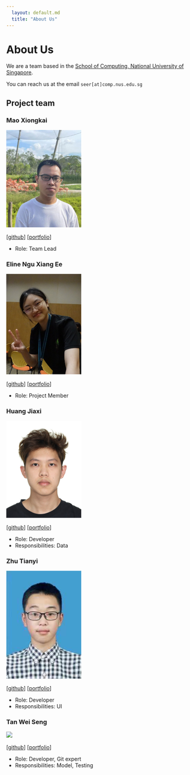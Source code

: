 ```yaml
---
  layout: default.md
  title: "About Us"
---
```


# About Us

We are a team based in the [School of Computing, National University of Singapore](http://www.comp.nus.edu.sg).

You can reach us at the email `seer[at]comp.nus.edu.sg`

## Project team

### Mao Xiongkai

<img src="images/maoxiongkai.png" width="200px">

[[github](https://github.com/MAOXIONGKAI)]
[[portfolio](team/maoxiongkai.md)]

* Role: Team Lead

### Eline Ngu Xiang Ee

<img src="images/elinengu.png" width="200px">

[[github](https://github.com/elinengu)]
[[portfolio](team/elinengu.md)]

- Role: Project Member

### Huang Jiaxi

<img src="images/huangjiaxi1111.png" width="200px">

[[github](https://github.com/huangjiaxi1111)]
[[portfolio](team/huangjiaxi1111.md)]

* Role: Developer
* Responsibilities: Data

### Zhu Tianyi

<img src="images/lithops-zty.png" width="200px">

[[github](http://github.com/lithops-zty)]
[[portfolio](team/lithops-zty.md)]

* Role: Developer
* Responsibilities: UI

### Tan Wei Seng

<img src="images/weiseng18.png" width="200px">

[[github](http://github.com/weiseng18)]
[[portfolio](team/weiseng18.md)]

* Role: Developer, Git expert
* Responsibilities: Model, Testing
